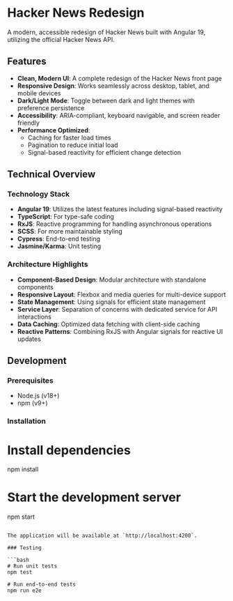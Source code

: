 # Hacker News Redesign

A modern, accessible redesign of Hacker News built with Angular 19, utilizing the official Hacker News API.

## Features

- **Clean, Modern UI**: A complete redesign of the Hacker News front page
- **Responsive Design**: Works seamlessly across desktop, tablet, and mobile devices
- **Dark/Light Mode**: Toggle between dark and light themes with preference persistence
- **Accessibility**: ARIA-compliant, keyboard navigable, and screen reader friendly
- **Performance Optimized**:
  - Caching for faster load times
  - Pagination to reduce initial load
  - Signal-based reactivity for efficient change detection

## Technical Overview

### Technology Stack

- **Angular 19**: Utilizes the latest features including signal-based reactivity
- **TypeScript**: For type-safe coding
- **RxJS**: Reactive programming for handling asynchronous operations
- **SCSS**: For more maintainable styling
- **Cypress**: End-to-end testing
- **Jasmine/Karma**: Unit testing

### Architecture Highlights

- **Component-Based Design**: Modular architecture with standalone components
- **Responsive Layout**: Flexbox and media queries for multi-device support
- **State Management**: Using signals for efficient state management
- **Service Layer**: Separation of concerns with dedicated service for API interactions
- **Data Caching**: Optimized data fetching with client-side caching
- **Reactive Patterns**: Combining RxJS with Angular signals for reactive UI updates

## Development

### Prerequisites

- Node.js (v18+)
- npm (v9+)

### Installation

# Install dependencies

npm install

# Start the development server

npm start

````

The application will be available at `http://localhost:4200`.

### Testing

```bash
# Run unit tests
npm test

# Run end-to-end tests
npm run e2e

````
